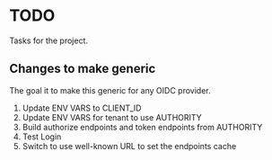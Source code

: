 # TODO

Tasks for the project.


## Changes to make generic

The goal it to make this generic for any OIDC provider.

1. Update ENV VARS to CLIENT_ID
2. Update ENV VARS for tenant to use AUTHORITY
3. Build authorize endpoints and token endpoints from AUTHORITY
4. Test Login
5. Switch to use well-known URL to set the endpoints cache
